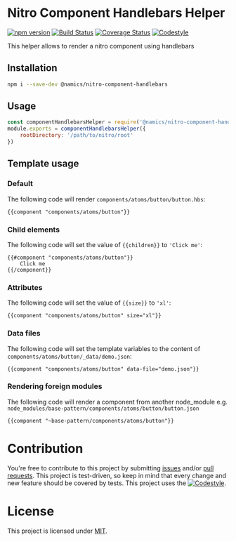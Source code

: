 # Nitro Component Handlebars Helper

[![npm version](https://badge.fury.io/js/%40namics%2Fnitro-component-handlebars.svg)](https://badge.fury.io/js/%40namics%2Fnitro-component-handlebars)
[![Build Status](https://travis-ci.org/namics/nitro-component-handlebars.svg?branch=master)](https://travis-ci.org/namics/nitro-component-handlebars)
[![Coverage Status](https://coveralls.io/repos/github/namics/nitro-component-handlebars/badge.svg?branch=master)](https://coveralls.io/github/namics/nitro-component-handlebars?branch=master)
[![Codestyle](https://img.shields.io/badge/codestyle-namics-green.svg)](https://github.com/namics/eslint-config-namics)

This helper allows to render a nitro component using handlebars

## Installation

```bash
npm i --save-dev @namics/nitro-component-handlebars
```

## Usage

```js
const componentHandlebarsHelper = require('@namics/nitro-component-handlebars');
module.exports = componentHandlebarsHelper({
    rootDirectory: '/path/to/nitro/root'
})
```

## Template usage

### Default

The following code will render `components/atoms/button/button.hbs`:

```
{{component "components/atoms/button"}}
```

### Child elements

The following code will set the value of `{{children}}` to `'Click me'`:

```
{{#component "components/atoms/button"}}
    Click me
{{/component}}
```

### Attributes

The following code will set the value of `{{size}}` to `'xl'`:

```
{{component "components/atoms/button" size="xl"}}
```

### Data files

The following code will set the template variables to the content of 
`components/atoms/button/_data/demo.json`:


```
{{component "components/atoms/button" data-file="demo.json"}}
```

### Rendering foreign modules

The following code will render a component from another node_module
e.g. `node_modules/base-pattern/components/atoms/button/button.json`

```
{{component "~base-pattern/components/atoms/button"}}
```


# Contribution

You're free to contribute to this project by submitting [issues](https://github.com/namics/nitro-component-handlebars/issues) and/or [pull requests](https://github.com/namics/nitro-component-handlebars/pulls). This project is test-driven, so keep in mind that every change and new feature should be covered by tests.
This project uses the [![Codestyle](https://img.shields.io/badge/codestyle-namics-green.svg)](https://github.com/namics/eslint-config-namics).

# License

This project is licensed under [MIT](https://github.com/namics/nitro-component-handlebars/blob/master/LICENSE).
